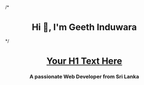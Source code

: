 /*<h1 align="center">Hi 👋, I'm Geeth Induwara</h1> */

<a href="https://www.geeth.dev">
  <h1 align = "center">Your H1 Text Here</h1>
</a>

<h3 align="center">A passionate Web Developer from Sri Lanka</h3>


